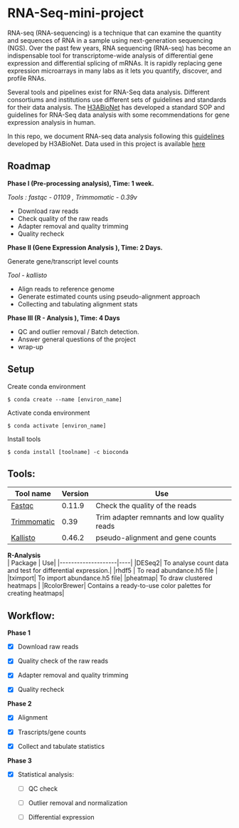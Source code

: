 # RNA-Seq-mini-project

RNA-seq (RNA-sequencing) is a technique that can examine the quantity and sequences of RNA in a sample using next-generation sequencing (NGS). Over the past few years, RNA sequencing (RNA-seq) has become an indispensable tool for transcriptome-wide analysis of differential gene expression and differential splicing of mRNAs. It is rapidly replacing gene expression microarrays in many labs as it lets you quantify, discover, and profile RNAs.

Several tools and pipelines exist for RNA-Seq data analysis. Different consortiums and institutions use different sets of guidelines and standards for their data analysis. The [H3ABioNet](https://www.h3abionet.org) has developed a standard SOP and guidelines for RNA-Seq data analysis with some recommendations for gene expression analysis in human.

In this repo, we document RNA-seq data analysis following this [guidelines](https://h3abionet.github.io/H3ABionet-SOPs/RNA-Seq) developed by H3ABioNet. Data used in this project is available [here](http://h3data.cbio.uct.ac.za/assessments/RNASeq/practice/dataset/)

## Roadmap

**Phase I (Pre-processing analysis),  Time: 1 week.**

 *Tools : fastqc - 01109 , Trimmomatic - 0.39v*

  - Download raw reads
  - Check quality of the raw reads
  - Adapter removal and quality trimming
  - Quality recheck

**Phase II (Gene Expression Analysis ),  Time: 2 Days.**

 Generate gene/transcript level counts 

 *Tool - kallisto*
  
 - Align reads to reference genome 
 - Generate estimated counts using pseudo-alignment approach
 - Collecting and tabulating alignment stats

**Phase III (R - Analysis ),  Time: 4 Days**

 - QC and outlier removal / Batch detection.
 - Answer general questions of the project
 - wrap-up


## Setup

Create conda environment

    $ conda create --name [environ_name]
    
Activate conda environment

    $ conda activate [environ_name]
    
Install tools

    $ conda install [toolname] -c bioconda

## Tools:

| Tool name    |  Version        |   Use       |
|------|-----------|------------------------|
|  [Fastqc](https://www.bioinformatics.babraham.ac.uk/projects/fastqc/)            |      0.11.9           |    Check the quality of the reads          |
|  [Trimmomatic](http://www.usadellab.org/cms/?page=trimmomatic)            |    0.39             |    Trim adapter remnants and low quality reads          |
| [Kallisto]( https://pachterlab.github.io/kallisto/)                   |  0.46.2                     |      pseudo-alignment and gene counts                      

**R-Analysis**                            
 |  Package           | Use|
  |--------------------|----|
  |DESeq2| To analyse count data and test for differential expression.|
|rhdf5 | To read abundance.h5 file |
|tximport| To import abundance.h5 file|
|pheatmap|  To draw clustered heatmaps |
|RcolorBrewer| Contains a ready-to-use color palettes for creating heatmaps|





## Workflow:
**Phase 1**
- [x] Download raw reads
- [x] Quality check of the raw reads
- [x] Adapter removal and quality trimming
- [x] Quality recheck



**Phase 2**
- [x] Alignment
- [x] Trascripts/gene counts
- [x] Collect and tabulate statistics



**Phase 3**
- [x] Statistical analysis:
    - [ ] QC check
    - [ ] Outlier removal and normalization
    - [ ] Differential expression

